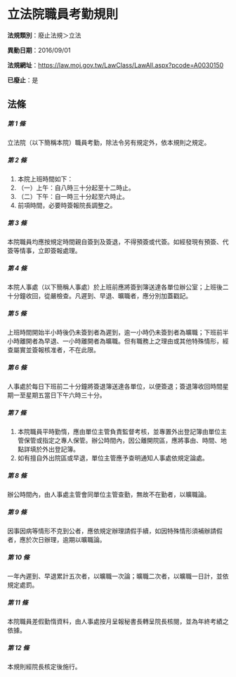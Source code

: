 # 立法院職員考勤規則

**法規類別**：廢止法規＞立法

**異動日期**：2016/09/01  

**法規網址**：https://law.moj.gov.tw/LawClass/LawAll.aspx?pcode=A0030150

**已廢止**：是



## 法條
##### 第 1 條
立法院（以下簡稱本院）職員考勤，除法令另有規定外，依本規則之規定。

##### 第 2 條
1. 本院上班時間如下：
1. （一）上午：自八時三十分起至十二時止。
1. （二）下午：自一時三十分起至六時止。
1. 前項時間，必要時簽報院長調整之。

##### 第 3 條
本院職員均應按規定時間親自簽到及簽退，不得預簽或代簽。如經發現有預簽、代簽等情事，立即簽報處理。

##### 第 4 條
本院人事處（以下簡稱人事處）於上班前應將簽到簿送達各單位辦公室；上班後二十分鐘收回，從嚴檢查。凡遲到、早退、曠職者，應分別加蓋戳記。

##### 第 5 條
上班時間開始半小時後仍未簽到者為遲到，逾一小時仍未簽到者為曠職；下班前半小時離開者為早退、一小時離開者為曠職。但有職務上之理由或其他特殊情形，經查屬實並簽報核准者，不在此限。

##### 第 6 條
人事處於每日下班前二十分鐘將簽退簿送達各單位，以便簽退；簽退簿收回時間星期一至星期五當日下午六時三十分。

##### 第 7 條
1. 本院職員平時勤惰，應由單位主管負責監督考核，並專置外出登記簿由單位主管保管或指定之專人保管。辦公時間內，因公離開院區，應將事由、時間、地點詳填於外出登記簿。
1. 如有擅自外出院區或早退，單位主管應予查明通知人事處依規定論處。

##### 第 8 條
辦公時間內，由人事處主管會同單位主管查勤，無故不在勤者，以曠職論。

##### 第 9 條
因事因病等情形不克到公者，應依規定辦理請假手續，如因特殊情形須補辦請假者，應於次日辦理，逾期以曠職論。

##### 第 10 條
一年內遲到、早退累計五次者，以曠職一次論；曠職二次者，以曠職一日計，並依規定處罰。

##### 第 11 條
本院職員差假勤惰資料，由人事處按月呈報秘書長轉呈院長核閱，並為年終考績之依據。

##### 第 12 條
本規則經院長核定後施行。


